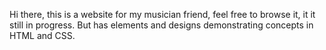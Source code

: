 Hi there, this is a website for my musician friend, feel free to browse it, it it still in progress.
But has elements and designs demonstrating concepts in HTML and CSS.
